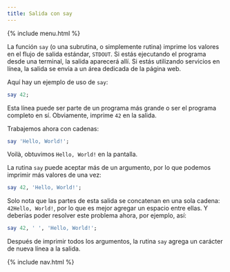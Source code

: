 ```yaml
---
title: Salida con say
---
```


{% include menu.html %}

La función `say` (o una subrutina, o simplemente rutina) imprime los valores en el flujo de salida estándar, `STDOUT`. Si estás ejecutando el programa desde una terminal, la salida aparecerá allí. Si estás utilizando servicios en línea, la salida se envía a un área dedicada de la página web.

Aquí hay un ejemplo de uso de `say`:

```raku
say 42;
```

Esta línea puede ser parte de un programa más grande o ser el programa completo en sí. Obviamente, imprime `42` en la salida.

Trabajemos ahora con cadenas:

```raku
say 'Hello, World!';
```

Voilà, obtuvimos `Hello, World!` en la pantalla.

La rutina `say` puede aceptar más de un argumento, por lo que podemos imprimir más valores de una vez:

```raku
say 42, 'Hello, World!';
```

Solo nota que las partes de esta salida se concatenan en una sola cadena: `42Hello, World!`, por lo que es mejor agregar un espacio entre ellas. Y deberías poder resolver este problema ahora, por ejemplo, así:

```raku
say 42, ' ', 'Hello, World!';
```

Después de imprimir todos los argumentos, la rutina `say` agrega un carácter de nueva línea a la salida.

{% include nav.html %}